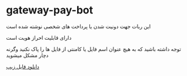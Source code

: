 # gateway-pay-bot
این ربات جهت دونیت شدن یا پرداخت های شخصی نوشته شده است 

دارای قابلیت احراز هویت است

توجه داشته باشید که به هیچ عنوان اسم فایل یا کامنتی از فایل ها را پاک نکنید وگرنه دچار مشکل میشوید

[دانلود فایل زیپ](https://github.com/MrLotfi696/gateway-pay-bot/archive/refs/heads/main.zip)
